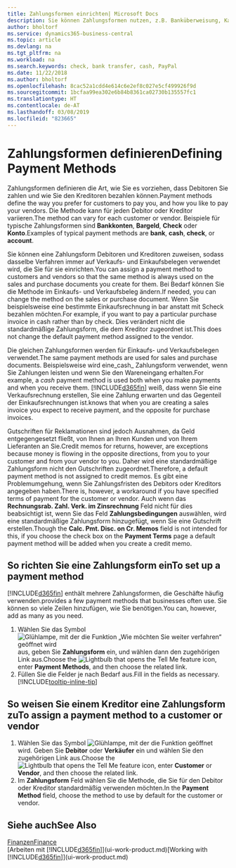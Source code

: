```yaml
---
title: Zahlungsformen einrichten| Microsoft Docs
description: Sie können Zahlungsformen nutzen, z.B. Banküberweisung, Kasse oder Paypal, um festzulegen, wie eine Rechnung bezahlt wird.
author: bholtorf
ms.service: dynamics365-business-central
ms.topic: article
ms.devlang: na
ms.tgt_pltfrm: na
ms.workload: na
ms.search.keywords: check, bank transfer, cash, PayPal
ms.date: 11/22/2018
ms.author: bholtorf
ms.openlocfilehash: 8cac52a1cdd4e614c6e2ef8c027e5cf499926f9d
ms.sourcegitcommit: 1bcfaa99ea302e6b84b8361ca02730b135557fc1
ms.translationtype: HT
ms.contentlocale: de-AT
ms.lasthandoff: 03/08/2019
ms.locfileid: "823665"
---
```

# <a name="defining-payment-methods"></a><span data-ttu-id="9e453-103">Zahlungsformen definieren</span><span class="sxs-lookup"><span data-stu-id="9e453-103">Defining Payment Methods</span></span>
<span data-ttu-id="9e453-104">Zahlungsformen definieren die Art, wie Sie es vorziehen, dass Debitoren Sie zahlen und wie Sie den Kreditoren bezahlen können.</span><span class="sxs-lookup"><span data-stu-id="9e453-104">Payment methods define the way you prefer for customers to pay you, and how you like to pay your vendors.</span></span> <span data-ttu-id="9e453-105">Die Methode kann für jeden Debitor oder Kreditor variieren.</span><span class="sxs-lookup"><span data-stu-id="9e453-105">The method can vary for each customer or vendor.</span></span> <span data-ttu-id="9e453-106">Beispiele für typische Zahlungsformen sind **Bankkonten**, **Bargeld**, **Check** oder **Konto**.</span><span class="sxs-lookup"><span data-stu-id="9e453-106">Examples of typical payment methods are **bank**, **cash**, **check**, or **account**.</span></span> 

<span data-ttu-id="9e453-107">Sie können eine Zahlungsform Debitoren und Kreditoren zuweisen, sodass dasselbe Verfahren  immer auf Verkaufs- und Einkaufsbelegen verwendet wird, die Sie für sie einrichten.</span><span class="sxs-lookup"><span data-stu-id="9e453-107">You can assign a payment method to customers and vendors so that the same method is always used on the sales and purchase documents you create for them.</span></span> <span data-ttu-id="9e453-108">Bei Bedarf können Sie die Methode im Einkaufs- und Verkaufsbeleg ändern.</span><span class="sxs-lookup"><span data-stu-id="9e453-108">If needed, you can change the method on the sales or purchase document.</span></span> <span data-ttu-id="9e453-109">Wenn Sie beispielsweise eine bestimmte Einkaufsrechnung in bar anstatt mit Scheck bezahlen möchten.</span><span class="sxs-lookup"><span data-stu-id="9e453-109">For example, if you want to pay a particular purchase invoice in cash rather than by check.</span></span> <span data-ttu-id="9e453-110">Dies verändert nicht die standardmäßige Zahlungsform, die dem Kreditor zugeordnet ist.</span><span class="sxs-lookup"><span data-stu-id="9e453-110">This does not change the default payment method assigned to the vendor.</span></span>

<span data-ttu-id="9e453-111">Die gleichen Zahlungsformen werden für Einkaufs- und Verkaufsbelegen verwendet.</span><span class="sxs-lookup"><span data-stu-id="9e453-111">The same payment methods are used for sales and purchase documents.</span></span> <span data-ttu-id="9e453-112">Beispielsweise wird eine_cash_ Zahlungsform verwendet, wenn Sie Zahlungen leisten und wenn Sie den Wareneingang erhalten.</span><span class="sxs-lookup"><span data-stu-id="9e453-112">For example, a _cash_ payment method is used both when you make payments and when you receive them.</span></span> [!INCLUDE[d365fin](includes/d365fin_md.md)] <span data-ttu-id="9e453-113">weiß, dass wenn Sie eine Verkaufsrechnung erstellen, Sie eine Zahlung erwarten und das Gegenteil der Einkaufsrechnungen ist.</span><span class="sxs-lookup"><span data-stu-id="9e453-113">knows that when you are creating a sales invoice you expect to receive payment, and the opposite for purchase invoices.</span></span> 

<span data-ttu-id="9e453-114">Gutschriften für Reklamationen sind jedoch Ausnahmen, da Geld entgegengesetzt fließt, von Ihnen an Ihren Kunden und von Ihrem Lieferanten an Sie.</span><span class="sxs-lookup"><span data-stu-id="9e453-114">Credit memos for returns, however, are exceptions because money is flowing in the opposite directions, from you to your customer and from your vendor to you.</span></span> <span data-ttu-id="9e453-115">Daher wird eine standardmäßige Zahlungsform nicht den Gutschriften zugeordnet.</span><span class="sxs-lookup"><span data-stu-id="9e453-115">Therefore, a default payment method is not assigned to credit memos.</span></span> <span data-ttu-id="9e453-116">Es gibt eine Problemumgehung, wenn Sie Zahlungsfristen des Debitors oder Kreditors angegeben haben.</span><span class="sxs-lookup"><span data-stu-id="9e453-116">There is, however, a workaround if you have specified terms of payment for the customer or vendor.</span></span> <span data-ttu-id="9e453-117">Auch wenn das **Rechnungsrab. Zahl. Verk. im Zinsrechnung** Feld nicht für dies beabsichtigt ist, wenn Sie das Feld **Zahlungsbedingungen** auswählen, wird eine standardmäßige Zahlungsform hinzugefügt, wenn Sie eine Gutschrift erstellen.</span><span class="sxs-lookup"><span data-stu-id="9e453-117">Though the **Calc. Pmt. Disc. on Cr. Memos** field is not intended for this, if you choose the check box on the **Payment Terms** page a default payment method will be added when you create a credit memo.</span></span>

## <a name="to-set-up-a-payment-method"></a><span data-ttu-id="9e453-118">So richten Sie eine Zahlungsform ein</span><span class="sxs-lookup"><span data-stu-id="9e453-118">To set up a payment method</span></span>
[!INCLUDE[d365fin](includes/d365fin_md.md)] <span data-ttu-id="9e453-119">enthält mehrere Zahlungsformen, die Geschäfte häufig verwenden.</span><span class="sxs-lookup"><span data-stu-id="9e453-119">provides a few payment methods that businesses often use.</span></span> <span data-ttu-id="9e453-120">Sie können so viele Zeilen hinzufügen, wie Sie benötigen.</span><span class="sxs-lookup"><span data-stu-id="9e453-120">You can, however, add as many as you need.</span></span>

1. <span data-ttu-id="9e453-121">Wählen Sie das Symbol ![Glühlampe, mit der die Funktion „Wie möchten Sie weiter verfahren“ geöffnet wird](media/ui-search/search_small.png "Wie möchten Sie weiter verfahren?") aus, geben Sie **Zahlungsform** ein, und wählen dann den zugehörigen Link aus.</span><span class="sxs-lookup"><span data-stu-id="9e453-121">Choose the ![Lightbulb that opens the Tell Me feature](media/ui-search/search_small.png "Tell me what you want to do") icon, enter **Payment Methods**, and then choose the related link.</span></span>
2. <span data-ttu-id="9e453-122">Füllen Sie die Felder je nach Bedarf aus.</span><span class="sxs-lookup"><span data-stu-id="9e453-122">Fill in the fields as necessary.</span></span> [!INCLUDE[tooltip-inline-tip](includes/tooltip-inline-tip_md.md)]

## <a name="to-assign-a-payment-method-to-a-customer-or-vendor"></a><span data-ttu-id="9e453-123">So weisen Sie einem Kreditor eine Zahlungsform zu</span><span class="sxs-lookup"><span data-stu-id="9e453-123">To assign a payment method to a customer or vendor</span></span>
1. <span data-ttu-id="9e453-124">Wählen Sie das Symbol ![Glühlampe, mit der die Funktion](media/ui-search/search_small.png "Wie möchten Sie weiter verfahren") geöffnet wird. Geben Sie **Debitor** oder **Verkäufer** ein und wählen Sie den zugehörigen Link aus.</span><span class="sxs-lookup"><span data-stu-id="9e453-124">Choose the ![Lightbulb that opens the Tell Me feature](media/ui-search/search_small.png "Tell me what you want to do") icon, enter **Customer** or **Vendor**, and then choose the related link.</span></span>
2. <span data-ttu-id="9e453-125">Im **Zahlungsform** Feld wählen Sie die Methode, die Sie für den Debitor oder Kreditor standardmäßig verwenden möchten.</span><span class="sxs-lookup"><span data-stu-id="9e453-125">In the **Payment Method** field, choose the method to use by default for the customer or vendor.</span></span>

## <a name="see-also"></a><span data-ttu-id="9e453-126">Siehe auch</span><span class="sxs-lookup"><span data-stu-id="9e453-126">See Also</span></span>
[<span data-ttu-id="9e453-127">Finanzen</span><span class="sxs-lookup"><span data-stu-id="9e453-127">Finance</span></span>](finance.md)  
<span data-ttu-id="9e453-128">[Arbeiten mit [!INCLUDE[d365fin](includes/d365fin_md.md)]](ui-work-product.md)</span><span class="sxs-lookup"><span data-stu-id="9e453-128">[Working with [!INCLUDE[d365fin](includes/d365fin_md.md)]](ui-work-product.md)</span></span>  
